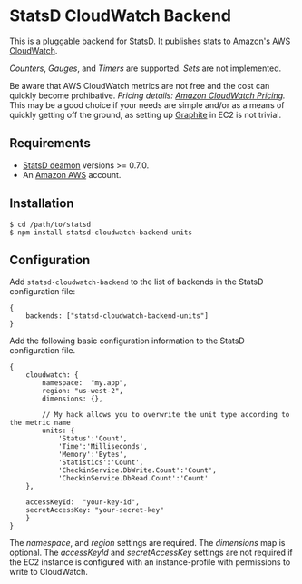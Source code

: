 # StatsD CloudWatch Backend

This is a pluggable backend for [StatsD](https://github.com/etsy/statsd). It publishes stats to [Amazon's AWS CloudWatch](http://aws.amazon.com/cloudwatch/).


*Counters*, *Gauges*, and *Timers* are supported. *Sets* are not implemented.

Be aware that AWS CloudWatch metrics are not free and the cost can quickly become prohibative. *Pricing details: [Amazon CloudWatch Pricing](http://aws.amazon.com/cloudwatch/pricing/).* This may be a good choice if your needs are simple and/or as a means of quickly getting off the ground, as setting up [Graphite](http://graphite.wikidot.com/) in EC2 is not trivial.


## Requirements

* [StatsD deamon](https://npmjs.org/package/statsd) versions >= 0.7.0.
* An [Amazon AWS](https://aws.amazon.com) account.

## Installation

    $ cd /path/to/statsd
    $ npm install statsd-cloudwatch-backend-units


## Configuration

Add `statsd-cloudwatch-backend` to the list of backends in the StatsD configuration file:

    {
        backends: ["statsd-cloudwatch-backend-units"]
    }

Add the following basic configuration information to the StatsD configuration file.

    {
        cloudwatch: {
            namespace:  "my.app",
            region: "us-west-2",
            dimensions: {},
            
            // My hack allows you to overwrite the unit type according to the metric name
            units: {
                'Status':'Count',
                'Time':'Milliseconds',
                'Memory':'Bytes',
                'Statistics':'Count',
                'CheckinService.DbWrite.Count':'Count',
                'CheckinService.DbRead.Count':'Count'
        },
        
        accessKeyId:  "your-key-id",
        secretAccessKey: "your-secret-key"
        }
    }

The *namespace*, and *region* settings are required. The *dimensions* map is optional. The *accessKeyId* and *secretAccessKey* settings are not required if the EC2 instance is configured with an instance-profile with permissions to write to CloudWatch.
